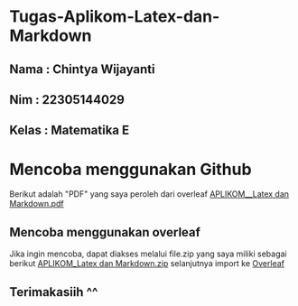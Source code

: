 # Tugas-Aplikom-Latex-dan-Markdown
## Nama : Chintya Wijayanti
## Nim : 22305144029
## Kelas : Matematika E

# Mencoba menggunakan Github
Berikut adalah "PDF" yang saya peroleh dari overleaf [APLIKOM__Latex dan Markdown.pdf](https://github.com/Chintyaaaw/Tugas-Aplikom-Latex-dan-Markdown/files/13521280/APLIKOM__Latex.dan.Markdown.pdf)

## Mencoba menggunakan overleaf
Jika ingin mencoba, dapat diakses melalui file.zip yang saya miliki sebagai berikut [APLIKOM_Latex dan Markdown.zip](https://github.com/Chintyaaaw/Tugas-Aplikom-Latex-dan-Markdown/files/13521316/APLIKOM_Latex.dan.Markdown.zip) selanjutnya import ke [Overleaf](https://www.overleaf.com/project)

## Terimakasiih ^^
